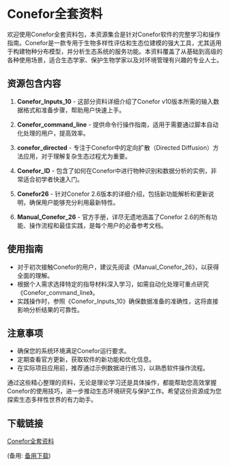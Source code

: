 # Conefor全套资料

欢迎使用Conefor全套资料包，本资源集合是针对Conefor软件的完整学习和操作指南。Conefor是一款专用于生物多样性评估和生态位建模的强大工具，尤其适用于构建物种分布模型，并分析生态系统的服务功能。本资料覆盖了从基础到高级的各种使用场景，适合生态学家、保护生物学家以及对环境管理有兴趣的专业人士。

## 资源包含内容

1. **Conefor_Inputs_10** - 这部分资料详细介绍了Conefor v10版本所需的输入数据格式和准备步骤，帮助用户快速上手。

2. **Conefor_command_line** - 提供命令行操作指南，适用于需要通过脚本自动化处理的用户，提高效率。

3. **conefor_directed** - 专注于Conefor中的定向扩散（Directed Diffusion）方法应用，对于理解复杂生态过程尤为重要。

4. **Conefor_ID** - 包含了如何在Conefor中进行物种识别和数据分析的实例，非常适合初学者快速入门。

5. **Conefor26** - 针对Conefor 2.6版本的详细介绍，包括新功能解析和更新说明，确保用户能够充分利用最新特性。

6. **Manual_Conefor_26** - 官方手册，详尽无遗地涵盖了Conefor 2.6的所有功能、操作流程和最佳实践，是每个用户的必备参考文档。

## 使用指南

- 对于初次接触Conefor的用户，建议先阅读《Manual_Conefor_26》，以获得全面的理解。
- 根据个人需求选择特定的指导材料深入学习，如需自动化处理可重点研究《Conefor_command_line》。
- 实践操作时，参照《Conefor_Inputs_10》确保数据准备的准确性，这将直接影响分析结果的可靠性。

## 注意事项

- 确保您的系统环境满足Conefor运行要求。
- 定期查看官方更新，获取软件的新功能和优化信息。
- 在实际项目应用前，推荐通过示例数据进行练习，以熟悉软件操作流程。

通过这些精心整理的资料，无论是理论学习还是具体操作，都能帮助您高效掌握Conefor的使用技巧，进一步推动生态环境研究与保护工作。希望这份资源成为您探索生态多样性世界的有力助手。

## 下载链接
[Conefor全套资料](https://pan.quark.cn/s/bc37553fa23c) 

(备用: [备用下载](https://pan.baidu.com/s/1UK389cbeA-D0y8Uma5dxfA?pwd=1234))
